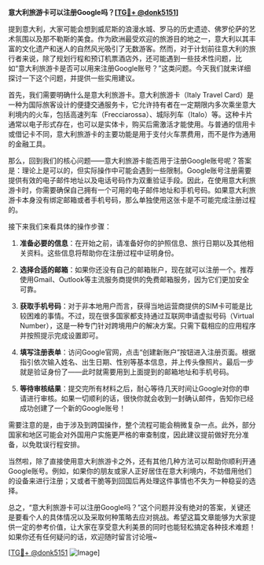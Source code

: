 **意大利旅游卡可以注册Google吗？[[TG💪+ @donk5151](https://t.me/s/donk5151)]**

提到意大利，大家可能会想到威尼斯的浪漫水城、罗马的历史遗迹、佛罗伦萨的艺术氛围以及那不勒斯的美食。作为欧洲最受欢迎的旅游目的地之一，意大利以其丰富的文化遗产和迷人的自然风光吸引了无数游客。然而，对于计划前往意大利的旅行者来说，除了规划行程和预订机票酒店外，还可能遇到一些技术性问题，比如“意大利旅游卡是否可以用来注册Google账号？”这类问题。今天我们就来详细探讨一下这个问题，并提供一些实用建议。

首先，我们需要明确什么是意大利旅游卡。意大利旅游卡（Italy Travel Card）是一种为国际旅客设计的便捷交通服务卡，它允许持有者在一定期限内多次乘坐意大利境内的火车，包括高速列车（Frecciarossa）、城际列车（Italo）等。这种卡片通常以电子形式存在，也可以是实体卡，购买后需激活才能使用。与普通的信用卡或借记卡不同，意大利旅游卡的主要功能是用于支付火车票费用，而不是作为通用的金融工具。

那么，回到我们的核心问题——意大利旅游卡能否用于注册Google账号呢？答案是：理论上是可以的，但实际操作中可能会遇到一些限制。Google账号注册需要提供有效的电子邮件地址以及电话号码作为双重验证手段。因此，在使用意大利旅游卡时，你需要确保自己拥有一个可用的电子邮件地址和手机号码。如果意大利旅游卡本身没有绑定邮箱或者手机号码，那么单独使用这张卡是不可能完成注册过程的。

接下来我们来看具体的操作步骤：

1. **准备必要的信息**：在开始之前，请准备好你的护照信息、旅行日期以及其他相关资料。这些信息将帮助你在注册过程中证明身份。
   
2. **选择合适的邮箱**：如果你还没有自己的邮箱账户，现在就可以注册一个。推荐使用Gmail、Outlook等主流服务商提供的免费邮箱服务，因为它们更加安全可靠。

3. **获取手机号码**：对于非本地用户而言，获得当地运营商提供的SIM卡可能是比较困难的事情。不过，现在很多国家都支持通过互联网申请虚拟号码（Virtual Number），这是一种专门针对跨境用户的解决方案。只需下载相应的应用程序并按照提示完成设置即可。

4. **填写注册表单**：访问Google官网，点击“创建新账户”按钮进入注册页面。根据指引依次输入姓名、出生日期、性别等基本信息，并上传头像照片。最后一步就是验证身份了——此时就需要用到上面提到的邮箱地址和手机号码。

5. **等待审核结果**：提交完所有材料之后，耐心等待几天时间让Google对你的申请进行审核。如果一切顺利的话，很快你就会收到一封确认邮件，告知你已经成功创建了一个新的Google账号！

需要注意的是，由于涉及到跨国操作，整个流程可能会稍微复杂一点。此外，部分国家和地区可能会对外国用户实施更严格的审查制度，因此建议提前做好充分准备，以免耽误行程安排。

当然啦，除了直接使用意大利旅游卡之外，还有其他几种方法可以帮助你顺利开通Google账号。例如，如果你的朋友或家人正好居住在意大利境内，不妨借用他们的设备来进行注册；又或者干脆等到回国后再处理这件事情也不失为一种稳妥的选择。

总之，“意大利旅游卡可以注册Google吗？”这个问题并没有绝对的答案，关键还是要看个人的具体情况以及采取何种策略去应对挑战。希望这篇文章能够为大家提供一定的参考价值，让大家在享受意大利美景的同时也能轻松搞定各种技术难题！如果你还有任何疑问的话，欢迎随时留言讨论哦~

[[TG💪+ @donk5151](https://t.me/s/donk5151) ![Image](https://i.postimg.cc/rwNCRYN7/Snipaste-2025-04-30-17-27-05.png)]